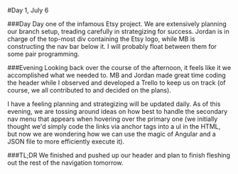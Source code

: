 #Day 1, July 6

###Day
Day one of the infamous Etsy project.
We are extensively planning our branch setup, treading carefully in strategizing for success. Jordan is in charge of the top-most div containing the Etsy logo, while MB is constructing the nav bar below it. I will probably float between them for some pair programming.

###Evening
Looking back over the course of the afternoon, it feels like it we accomplished what we needed to. MB and Jordan made great time coding the header while I observed and developed a Trello to keep us on track (of course, we all contributed to and decided on the plans).

I have a feeling planning and strategizing will be updated daily. As of this evening, we are tossing around ideas on how best to handle the secondary nav menu that appears when hovering over the primary one (we initially thought we'd simply code the links via anchor tags into a ul in the HTML, but now we are wondering how we can use the magic of Angular and a JSON file to more efficiently execute it).

###TL;DR
We finished and pushed up our header and plan to finish fleshing out the rest of the navigation tomorrow.
